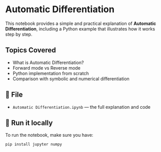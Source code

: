 # Automatic Differentiation

This notebook provides a simple and practical explanation of **Automatic Differentiation**, including a Python example that illustrates how it works step by step.

## Topics Covered
- What is Automatic Differentiation?
- Forward mode vs Reverse mode
- Python implementation from scratch
- Comparison with symbolic and numerical differentiation

## 📂 File
- `Automatic Differentiation.ipynb` — the full explanation and code

## 🚀 Run it locally
To run the notebook, make sure you have:
```bash
pip install jupyter numpy
